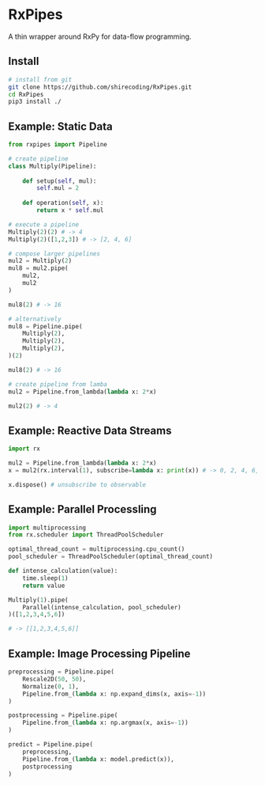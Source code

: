 # RxPipes
A thin wrapper around RxPy for data-flow programming.

## Install

```bash
# install from git
git clone https://github.com/shirecoding/RxPipes.git
cd RxPipes
pip3 install ./
```

## Example: Static Data

```python
from rxpipes import Pipeline

# create pipeline
class Multiply(Pipeline):
    
    def setup(self, mul):
        self.mul = 2
    
    def operation(self, x):
        return x * self.mul

# execute a pipeline
Multiply(2)(2) # -> 4
Multiply(2)([1,2,3]) # -> [2, 4, 6]

# compose larger pipelines
mul2 = Multiply(2)
mul8 = mul2.pipe(
    mul2,
    mul2
)

mul8(2) # -> 16

# alternatively
mul8 = Pipeline.pipe(
    Multiply(2),
    Multiply(2),
    Multiply(2),
)(2)

mul8(2) # -> 16

# create pipeline from lamba
mul2 = Pipeline.from_lambda(lambda x: 2*x)

mul2(2) # -> 4
```

## Example: Reactive Data Streams

```python
import rx

mul2 = Pipeline.from_lambda(lambda x: 2*x)
x = mul2(rx.interval(1), subscribe=lambda x: print(x)) # -> 0, 2, 4, 6, ....

x.dispose() # unsubscribe to observable
```

## Example: Parallel Processling

```python
import multiprocessing
from rx.scheduler import ThreadPoolScheduler

optimal_thread_count = multiprocessing.cpu_count()
pool_scheduler = ThreadPoolScheduler(optimal_thread_count)

def intense_calculation(value):
    time.sleep(1)
    return value

Multiply(1).pipe(
    Parallel(intense_calculation, pool_scheduler)
)([1,2,3,4,5,6])

# -> [[1,2,3,4,5,6]]
```

## Example: Image Processing Pipeline

```python
preprocessing = Pipeline.pipe(
    Rescale2D(50, 50),
    Normalize(0, 1),
    Pipeline.from_(lambda x: np.expand_dims(x, axis=-1))
)

postprocessing = Pipeline.pipe(
    Pipeline.from_(lambda x: np.argmax(x, axis=-1))
)

predict = Pipeline.pipe(
    preprocessing,
    Pipeline.from_(lambda x: model.predict(x)),
    postprocessing
)
```